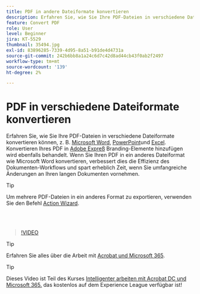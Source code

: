 ```yaml
---
title: PDF in andere Dateiformate konvertieren
description: Erfahren Sie, wie Sie Ihre PDF-Dateien in verschiedene Dateiformate wie Microsoft Word, Excel oder PowerPoint konvertieren können.
feature: Convert PDF
role: User
level: Beginner
jira: KT-5529
thumbnail: 35494.jpg
exl-id: 83896285-7339-4d95-8a51-b91de4d4731a
source-git-commit: 242b6bb8a1a24c6d7c42d8ad44cb43f0ab2f2497
workflow-type: tm+mt
source-wordcount: '139'
ht-degree: 2%

---
```


# PDF in verschiedene Dateiformate konvertieren

Erfahren Sie, wie Sie Ihre PDF-Dateien in verschiedene Dateiformate konvertieren können, z. B. [Microsoft Word](https://www.adobe.com/de/acrobat/online/pdf-to-word.html), [PowerPoint](https://www.adobe.com/de/acrobat/online/pdf-to-ppt.html)und [Excel](https://www.adobe.com/de/acrobat/online/pdf-to-excel.html). Konvertieren Ihres PDF in [Adobe Expreß](https://express.adobe.com) Branding-Elemente hinzufügen wird ebenfalls behandelt. Wenn Sie Ihren PDF in ein anderes Dateiformat wie Microsoft Word konvertieren, verbessert dies die Effizienz des Dokumenten-Workflows und spart erheblich Zeit, wenn Sie umfangreiche Änderungen an Ihren langen Dokumenten vornehmen.

>[!TIP]
>
>Um mehrere PDF-Dateien in ein anderes Format zu exportieren, verwenden Sie den Befehl [Action Wizard](../advanced-tasks/action.md).

<br> 

>[!VIDEO](https://video.tv.adobe.com/v/35494?quality=12&learn=on&hidetitle=true)

>[!TIP]
>
>Erfahren Sie alles über die Arbeit mit [Acrobat und Microsoft 365](../integrate/integrate-overview.md).

>[!TIP]
>
>Dieses Video ist Teil des Kurses [Intelligenter arbeiten mit Acrobat DC und Microsoft 365.](https://experienceleague.adobe.com/?recommended=Acrobat-U-1-2021.microsoft365) das kostenlos auf dem Experience League verfügbar ist!

